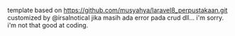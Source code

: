 template based on https://github.com/musyahya/laravel8_perpustakaan.git customized by @irsalnotical jika masih ada error pada crud dll... i'm sorry. i'm not that good at coding.
